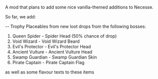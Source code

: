 A mod that plans to add some nice vanilla-themed additions to Necesse.


So far, we add:

-- Trophy Placeables from new loot drops from the following bosses:
 1. Queen Spider - Spider Head (50% chance of drop)
 2. Void Wizard - Void Wizard Beard
 3. Evil's Protector - Evil's Protector Head
 4. Ancient Vulture - Ancient Vulture Head
 5. Swamp Guardian - Swamp Guardian Skin
 6. Pirate Captain - Pirate Captain Flag
 
 as well as some flavour texts to these items
 
